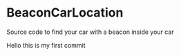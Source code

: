 # BeaconCarLocation
Source code to find your car with a beacon inside your car

Hello this is my first commit
